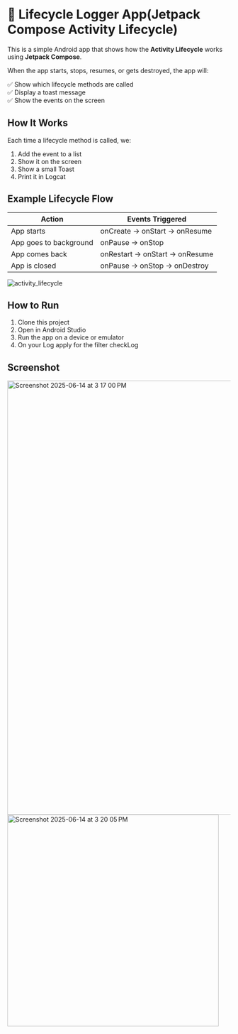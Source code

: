 # 📱 Lifecycle Logger App(Jetpack Compose Activity Lifecycle)

This is a simple Android app that shows how the **Activity Lifecycle** works using **Jetpack Compose**.

When the app starts, stops, resumes, or gets destroyed, the app will:

✅ Show which lifecycle methods are called  
✅ Display a toast message  
✅ Show the events on the screen  

## How It Works

Each time a lifecycle method is called, we:

1. Add the event to a list  
2. Show it on the screen  
3. Show a small Toast  
4. Print it in Logcat


## Example Lifecycle Flow
| Action                  | Events Triggered                          |
|-------------------------|-------------------------------------------|
| App starts              | onCreate → onStart → onResume             |
| App goes to background  | onPause → onStop                          |
| App comes back          | onRestart → onStart → onResume            |
| App is closed           | onPause → onStop → onDestroy              |


![activity_lifecycle](https://github.com/user-attachments/assets/fee8f9ef-0c7f-4c5d-b1cf-6100e99dcabb)

## How to Run

1. Clone this project
2. Open in Android Studio
3. Run the app on a device or emulator
4. On your Log apply for the filter checkLog


## Screenshot
<img width="978" alt="Screenshot 2025-06-14 at 3 17 00 PM" src="https://github.com/user-attachments/assets/b373f8d7-46bf-4eb1-9468-19c2c5ee7ece" />
<img width="477" alt="Screenshot 2025-06-14 at 3 20 05 PM" src="https://github.com/user-attachments/assets/eebbdcdb-3090-48a9-b3da-2440bf00edb9" />



